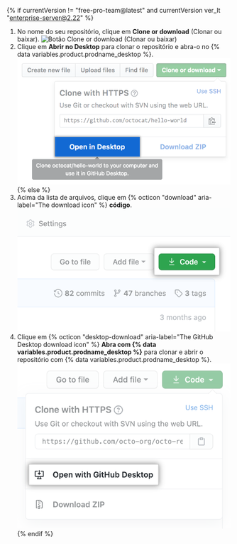 {% if currentVersion != "free-pro-team@latest" and currentVersion ver_lt "enterprise-server@2.22" %}
1. No nome do seu repositório, clique em **Clone or download** (Clonar ou baixar). ![Botão Clone or download (Clonar ou baixar)](/assets/images/help/repository/clone-repo-clone-url-button.png)
1. Clique em **Abrir no Desktop** para clonar o repositório e abra-o no
{% data variables.product.prodname_desktop %}.
![Botão Open in Desktop (Abrir no Desktop)](/assets/images/help/desktop/open-in-desktop-button.png)
{% else %}
1. Acima da lista de arquivos, clique em {% octicon "download" aria-label="The download icon" %} **código**. ![Botão de "Código"](/assets/images/help/repository/code-button.png)
1. Clique em
{% octicon "desktop-download" aria-label="The GitHub Desktop download icon" %} **Abra com {% data variables.product.prodname_desktop %}** para clonar e abrir o repositório com {% data variables.product.prodname_desktop %}.
  !["Abrir com o botão {% data variables.product.prodname_desktop %}"](/assets/images/help/repository/open-with-desktop.png)
{% endif %}
